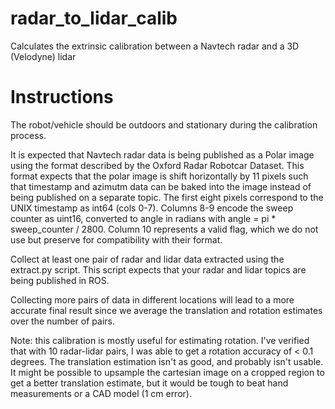 # radar_to_lidar_calib
Calculates the extrinsic calibration between a Navtech radar and a 3D (Velodyne) lidar

# Instructions
The robot/vehicle should be outdoors and stationary during the calibration process.

It is expected that Navtech radar data is being published as a Polar image using the format described by the Oxford Radar Robotcar Dataset. This format expects that the polar image is shift horizontally by 11 pixels such that timestamp and azimutm data can be baked into the image instead of being published on a separate topic. The first eight pixels correspond to the UNIX timestamp as int64 (cols 0-7). Columns 8-9 encode the sweep counter as uint16, converted to angle in radians with angle = pi * sweep_counter / 2800. Column 10 represents a valid flag, which we do not use but preserve for compatibility with their format.

Collect at least one pair of radar and lidar data extracted using the extract.py script.
This script expects that your radar and lidar topics are being published in ROS.

Collecting more pairs of data in different locations will lead to a more accurate final result since we average the translation and rotation estimates over the number of pairs.

Note: this calibration is mostly useful for estimating rotation. I've verified that with 10 radar-lidar pairs, I was able to get a rotation accuracy of < 0.1 degrees. The translation estimation isn't as good, and probably isn't usable. It might be possible to upsample the cartesian image on a cropped region to get a better translation estimate, but it would be tough to beat hand measurements or a CAD model (1 cm error).